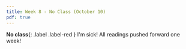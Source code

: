 ```yaml
---
title: Week 8 - No Class (October 10)
pdf: true
---
```

**No class**{: .label .label-red }
I'm sick! All readings pushed forward one week!